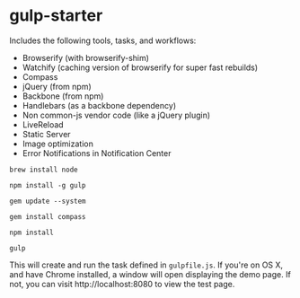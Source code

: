 gulp-starter
============

Includes the following tools, tasks, and workflows:

- Browserify (with browserify-shim)
- Watchify (caching version of browserify for super fast rebuilds)
- Compass
- jQuery (from npm)
- Backbone (from npm)
- Handlebars (as a backbone dependency)
- Non common-js vendor code (like a jQuery plugin)
- LiveReload
- Static Server
- Image optimization
- Error Notifications in Notification Center


```
brew install node

npm install -g gulp

gem update --system

gem install compass

npm install

gulp
```

This will create and run the task defined in `gulpfile.js`. If you're on OS X,
and have Chrome installed, a window will open displaying the demo page. If not,
you can visit http://localhost:8080 to view the test page.

